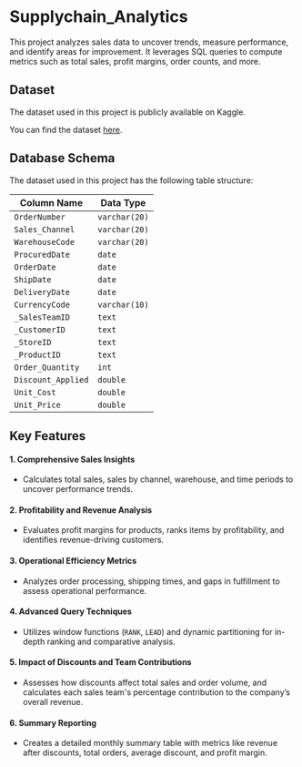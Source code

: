 # Supplychain_Analytics
This project analyzes sales data to uncover trends, measure performance, and identify areas for improvement. It leverages SQL queries to compute metrics such as total sales, profit margins, order counts, and more.


## Dataset

The dataset used in this project is publicly available on Kaggle.

You can find the dataset [here](https://www.kaggle.com/datasets/dorothyjoel/us-regional-sales).

## Database Schema

The dataset used in this project has the following table structure:  

| **Column Name**     | **Data Type**  |
|----------------------|----------------|
| `OrderNumber`        | `varchar(20)`  |
| `Sales_Channel`      | `varchar(20)`  |
| `WarehouseCode`      | `varchar(20)`  |
| `ProcuredDate`       | `date`         |
| `OrderDate`          | `date`         |
| `ShipDate`           | `date`         |
| `DeliveryDate`       | `date`         |
| `CurrencyCode`       | `varchar(10)`  |
| `_SalesTeamID`       | `text`         |
| `_CustomerID`        | `text`         |
| `_StoreID`           | `text`         |
| `_ProductID`         | `text`         |
| `Order_Quantity`     | `int`          |
| `Discount_Applied`   | `double`       |
| `Unit_Cost`          | `double`       |
| `Unit_Price`         | `double`       |


## Key Features
#### 1. Comprehensive Sales Insights 
- Calculates total sales, sales by channel, warehouse, and time periods to uncover performance trends.  

#### 2. Profitability and Revenue Analysis
- Evaluates profit margins for products, ranks items by profitability, and identifies revenue-driving customers.  

#### 3. Operational Efficiency Metrics  
- Analyzes order processing, shipping times, and gaps in fulfillment to assess operational performance.

#### 4. Advanced Query Techniques
- Utilizes window functions (`RANK`, `LEAD`) and dynamic partitioning for in-depth ranking and comparative analysis.

#### 5. Impact of Discounts and Team Contributions
- Assesses how discounts affect total sales and order volume, and calculates each sales team's percentage contribution to the company’s overall revenue.

#### 6. Summary Reporting
- Creates a detailed monthly summary table with metrics like revenue after discounts, total orders, average discount, and profit margin.
